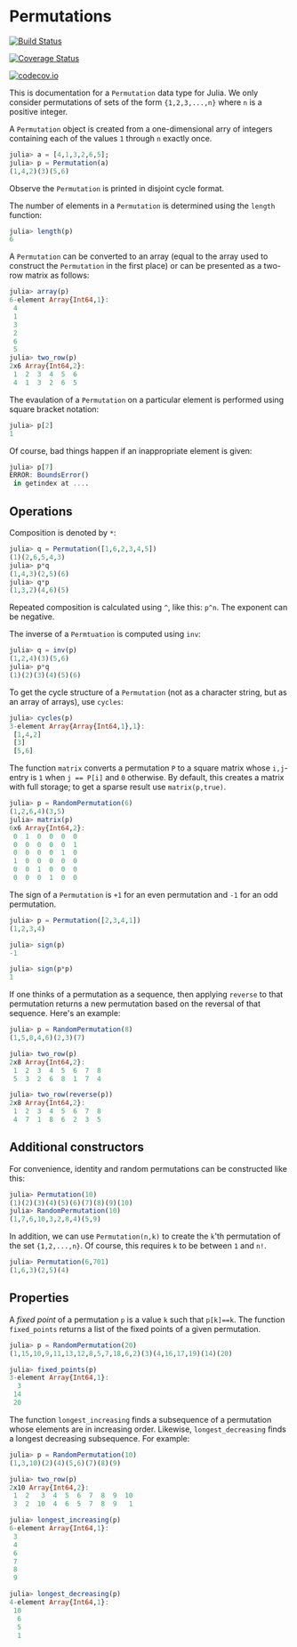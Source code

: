 Permutations
============


[![Build Status](https://travis-ci.org/scheinerman/Permutations.jl.svg?branch=master)](https://travis-ci.org/scheinerman/Permutations.jl)

[![Coverage Status](https://coveralls.io/repos/scheinerman/Permutations.jl/badge.svg?branch=master&service=github)](https://coveralls.io/github/scheinerman/Permutations.jl?branch=master)

[![codecov.io](http://codecov.io/github/scheinerman/Permutations.jl/coverage.svg?branch=master)](http://codecov.io/github/scheinerman/Permutations.jl?branch=master)



This is documentation for a `Permutation` data type for Julia. We only
consider permutations of sets of the form `{1,2,3,...,n}` where `n` is
a positive integer.

A `Permutation` object is created from a one-dimensional arry of
integers containing each of the values `1` through `n` exactly once.
```julia
julia> a = [4,1,3,2,6,5];
julia> p = Permutation(a)
(1,4,2)(3)(5,6)
```
Observe the `Permutation` is printed in disjoint cycle format.

The number of elements in a `Permutation` is determined using the
`length` function:
```julia
julia> length(p)
6
```

A `Permutation` can be converted to an array (equal to the array used
to construct the `Permutation` in the first place) or can be presented
as a two-row matrix as follows:
```julia
julia> array(p)
6-element Array{Int64,1}:
 4
 1
 3
 2
 6
 5
julia> two_row(p)
2x6 Array{Int64,2}:
 1  2  3  4  5  6
 4  1  3  2  6  5
```

The evaulation of a `Permutation` on a particular element is performed
using square bracket notation:
```julia
julia> p[2]
1
```
Of course, bad things happen if an inappropriate element is given:
```julia
julia> p[7]
ERROR: BoundsError()
 in getindex at ....
```

Operations
----------

Composition is denoted by `*`:
```julia
julia> q = Permutation([1,6,2,3,4,5])
(1)(2,6,5,4,3)
julia> p*q
(1,4,3)(2,5)(6)
julia> q*p
(1,3,2)(4,6)(5)
```
Repeated composition is calculated using `^`, like this: `p^n`.
The exponent can be negative.

The inverse of a `Permtuation` is computed using `inv`:
```julia
julia> q = inv(p)
(1,2,4)(3)(5,6)
julia> p*q
(1)(2)(3)(4)(5)(6)
```

To get the cycle structure of a `Permutation` (not as a character string,
but as an array of arrays), use `cycles`:
```julia
julia> cycles(p)
3-element Array{Array{Int64,1},1}:
 [1,4,2]
 [3]
 [5,6]
```

The function `matrix` converts a permutation `P` to a square matrix
whose `i,j`-entry is `1` when `j == P[i]` and `0` otherwise. By
default, this creates a matrix with full storage; to get a sparse
result use `matrix(p,true)`.
```julia
julia> p = RandomPermutation(6)
(1,2,6,4)(3,5)
julia> matrix(p)
6x6 Array{Int64,2}:
 0  1  0  0  0  0
 0  0  0  0  0  1
 0  0  0  0  1  0
 1  0  0  0  0  0
 0  0  1  0  0  0
 0  0  0  1  0  0
```


The sign of a `Permutation` is `+1` for an even permutation and `-1`
for an odd permutation.
```julia
julia> p = Permutation([2,3,4,1])
(1,2,3,4)

julia> sign(p)
-1

julia> sign(p*p)
1
```


If one thinks of a permutation as a sequence, then applying `reverse`
to that permutation returns a new permutation based on the reversal of
that sequence. Here's an example:
```julia
julia> p = RandomPermutation(8)
(1,5,8,4,6)(2,3)(7)

julia> two_row(p)
2x8 Array{Int64,2}:
 1  2  3  4  5  6  7  8
 5  3  2  6  8  1  7  4

julia> two_row(reverse(p))
2x8 Array{Int64,2}:
 1  2  3  4  5  6  7  8
 4  7  1  8  6  2  3  5
```


Additional constructors
-----------------------
For convenience, identity and random permutations can be constructed
like this:
```julia
julia> Permutation(10)
(1)(2)(3)(4)(5)(6)(7)(8)(9)(10)
julia> RandomPermutation(10)
(1,7,6,10,3,2,8,4)(5,9)
```

In addition, we can use `Permutation(n,k)` to create the
`k`'th permutation of the set `{1,2,...,n}`. Of course,
this requires `k` to be between `1` and `n!`.
```julia
julia> Permutation(6,701)
(1,6,3)(2,5)(4)
```


Properties
----------

A *fixed point* of a permutation `p` is a value `k` such that
`p[k]==k`. The function `fixed_points` returns a list of the fixed
points of a given permutation.
```julia
julia> p = RandomPermutation(20)
(1,15,10,9,11,13,12,8,5,7,18,6,2)(3)(4,16,17,19)(14)(20)

julia> fixed_points(p)
3-element Array{Int64,1}:
  3
 14
 20
```

The function `longest_increasing` finds a subsequence of a permutation
whose elements are in increasing order. Likewise, `longest_decreasing`
finds a longest decreasing subsequence.
For example:
```julia
julia> p = RandomPermutation(10)
(1,3,10)(2)(4)(5,6)(7)(8)(9)

julia> two_row(p)
2x10 Array{Int64,2}:
 1  2   3  4  5  6  7  8  9  10
 3  2  10  4  6  5  7  8  9   1

julia> longest_increasing(p)
6-element Array{Int64,1}:
 3
 4
 6
 7
 8
 9

julia> longest_decreasing(p)
4-element Array{Int64,1}:
 10
  6
  5
  1
```
